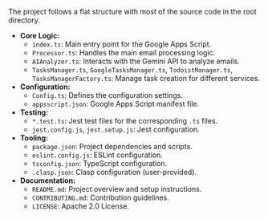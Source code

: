 The project follows a flat structure with most of the source code in the root directory.

*   **Core Logic:**
    *   `index.ts`: Main entry point for the Google Apps Script.
    *   `Processor.ts`: Handles the main email processing logic.
    *   `AIAnalyzer.ts`: Interacts with the Gemini API to analyze emails.
    *   `TasksManager.ts`, `GoogleTasksManager.ts`, `TodoistManager.ts`, `TasksManagerFactory.ts`: Manage task creation for different services.
*   **Configuration:**
    *   `Config.ts`: Defines the configuration settings.
    *   `appsscript.json`: Google Apps Script manifest file.
*   **Testing:**
    *   `*.test.ts`: Jest test files for the corresponding `.ts` files.
    *   `jest.config.js`, `jest.setup.js`: Jest configuration.
*   **Tooling:**
    *   `package.json`: Project dependencies and scripts.
    *   `eslint.config.js`: ESLint configuration.
    *   `tsconfig.json`: TypeScript configuration.
    *   `.clasp.json`: Clasp configuration (user-provided).
*   **Documentation:**
    *   `README.md`: Project overview and setup instructions.
    *   `CONTRIBUTING.md`: Contribution guidelines.
    *   `LICENSE`: Apache 2.0 License.